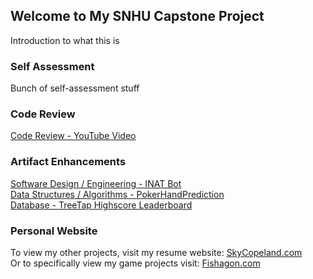 ## Welcome to My SNHU Capstone Project

Introduction to what this is 

### Self Assessment

Bunch of self-assessment stuff

### Code Review
[Code Review - YouTube Video](https://youtu.be/eiKUBO9X5tE)

### Artifact Enhancements
[Software Design / Engineering - INAT Bot](https://skytech6.github.io/SNHU-ePortfolio/softwaredesign)  
[Data Structures / Algorithms - PokerHandPrediction](https://skytech6.github.io/SNHU-ePortfolio/datastructures)  
[Database - TreeTap Highscore Leaderboard](https://skytech6.github.io/SNHU-ePortfolio/database)  

### Personal Website
To view my other projects, visit my resume website: [SkyCopeland.com](https://www.skycopeland.com/)  
Or to specifically view my game projects visit: [Fishagon.com](https://www.fishagon.com/)
